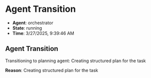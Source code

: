 # Agent Transition

- **Agent**: orchestrator
- **State**: running
- **Time**: 3/27/2025, 9:39:46 AM

## Agent Transition

Transitioning to planning agent: Creating structured plan for the task

**Reason**: Creating structured plan for the task

